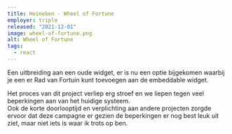 ```yaml
---
title: Heineken - Wheel of Fortune
employer: triple
released: "2021-12-01"
image: wheel-of-fortune.png
alt: Wheel of Fortune
tags:
  - react
---
```


Een uitbreiding aan een oude widget, er is nu een optie bijgekomen waarbij je een er Rad van Fortuin kunt toevoegen aan de embeddable widget.

Het proces van dit project verliep erg stroef en we liepen tegen veel beperkingen aan van het huidige systeem.  
Ook de korte doorlooptijd en verplichting aan andere projecten zorgde ervoor dat deze campagne er gezien de beperkingen er nog best leuk uit ziet, maar niet iets is waar ik trots op ben.
